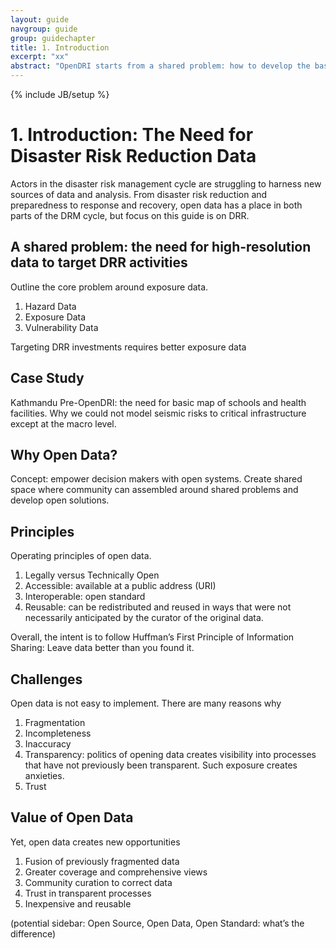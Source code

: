 ```yaml
---
layout: guide
navgroup: guide
group: guidechapter
title: 1. Introduction
excerpt: "xx"
abstract: "OpenDRI starts from a shared problem: how to develop the baseline data necessary to drive better decision making around risk management."
---
```

{% include JB/setup %}

# 1.	Introduction: The Need for Disaster Risk Reduction Data
Actors in the disaster risk management cycle are struggling to harness new sources of data and analysis. From disaster risk reduction and preparedness to response and recovery, open data has a place in both parts of the DRM cycle, but focus on this guide is on DRR. 

## A shared problem: the need for high-resolution data to target DRR activities
Outline the core problem around exposure data.

1.	Hazard Data
2.	Exposure Data
3.	Vulnerability Data

Targeting DRR investments requires better exposure data

## Case Study
Kathmandu Pre-OpenDRI: the need for basic map of schools and health facilities. Why we could not model seismic risks to critical infrastructure except at the macro level.

## Why Open Data?
Concept: empower decision makers with open systems. Create shared space where community can assembled around shared problems and develop open solutions. 

## Principles
Operating principles of open data.

1.	Legally versus Technically Open
2.	Accessible: available at a public address (URI)
3.	Interoperable: open standard
4.	Reusable: can be redistributed and reused in ways that were not necessarily anticipated by the curator of the original data.

Overall, the intent is to follow Huffman’s First Principle of Information Sharing: 
Leave data better than you found it.

## Challenges
Open data is not easy to implement. There are many reasons why 
1.	Fragmentation
2.	Incompleteness
3.	Inaccuracy
4.	Transparency: politics of opening data creates visibility into processes that have not previously been transparent. Such exposure creates anxieties.
5.	Trust

## Value of Open Data
Yet, open data creates new opportunities
1.	Fusion of previously fragmented data
2.	Greater coverage and comprehensive views
3.	Community curation to correct data
4.	Trust in transparent processes
5.	Inexpensive and reusable

(potential sidebar: Open Source, Open Data, Open Standard: what’s the difference)
